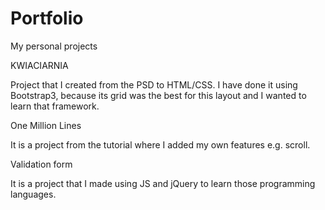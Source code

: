 # Portfolio
My personal projects

KWIACIARNIA

Project that I created from the PSD to HTML/CSS. I have done it using Bootstrap3, because its grid was the best for this layout and I wanted to learn that framework.



One Million Lines

It is a project from the tutorial where I added my own features e.g. scroll.




Validation form

It is a project that I made using JS and jQuery to learn those programming languages. 
